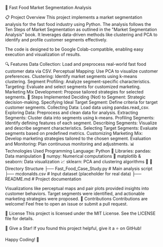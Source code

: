 🍔 Fast Food Market Segmentation Analysis

📋 Project Overview
This project implements a market segmentation analysis for the fast food industry using Python. The analysis follows the Ten Steps of Market Segmentation as outlined in the "Market Segmentation Analysis" book. It leverages data-driven methods like clustering and PCA to identify and profile customer segments effectively.

The code is designed to be Google Colab-compatible, enabling easy execution and visualization of results.

🔍 Features
Data Collection: Load and preprocess real-world fast food customer data via CSV.
Perceptual Mapping: Use PCA to visualize customer preferences.
Clustering: Identify market segments using k-means clustering.
Segment Profiling: Analyze segment-specific characteristics.
Targeting: Evaluate and select segments for customized marketing.
Marketing Mix Development: Propose tailored strategies for selected segments.
🚀 Steps Implemented
Deciding (Not) to Segment: Strategic decision-making.
Specifying Ideal Target Segment: Define criteria for target customer segments.
Collecting Data: Load data using pandas.read_csv.
Exploring Data: Preprocess and clean data for analysis.
Extracting Segments: Cluster data into segments using k-means.
Profiling Segments: Identify defining features of each segment.
Describing Segments: Visualize and describe segment characteristics.
Selecting Target Segments: Evaluate segments based on predefined metrics.
Customizing Marketing Mix: Develop marketing strategies tailored to the chosen segment.
Evaluation and Monitoring: Plan continuous monitoring and adjustments.
📊 Technologies Used
Programming Language: Python 🐍
Libraries:
pandas: Data manipulation 📂
numpy: Numerical computations 🔢
matplotlib & seaborn: Data visualization 📈
sklearn: PCA and clustering algorithms 🤖
📂 Directory Structure
├── Fast_Food_Case_Study.py  # Main analysis script
├── mcdonalds.csv            # Input dataset (placeholder for real data)
├── README.md                # Project documentation

Visualizations like perceptual maps and pair plots provided insights into customer behaviors.
Target segments were identified, and actionable marketing strategies were proposed.
🤝 Contributions
Contributions are welcome! Feel free to open an issue or submit a pull request.

📄 License
This project is licensed under the MIT License. See the LICENSE file for details.

🌟 Give a Star!
If you found this project helpful, give it a ⭐ on GitHub!

Happy Coding! 🎉
